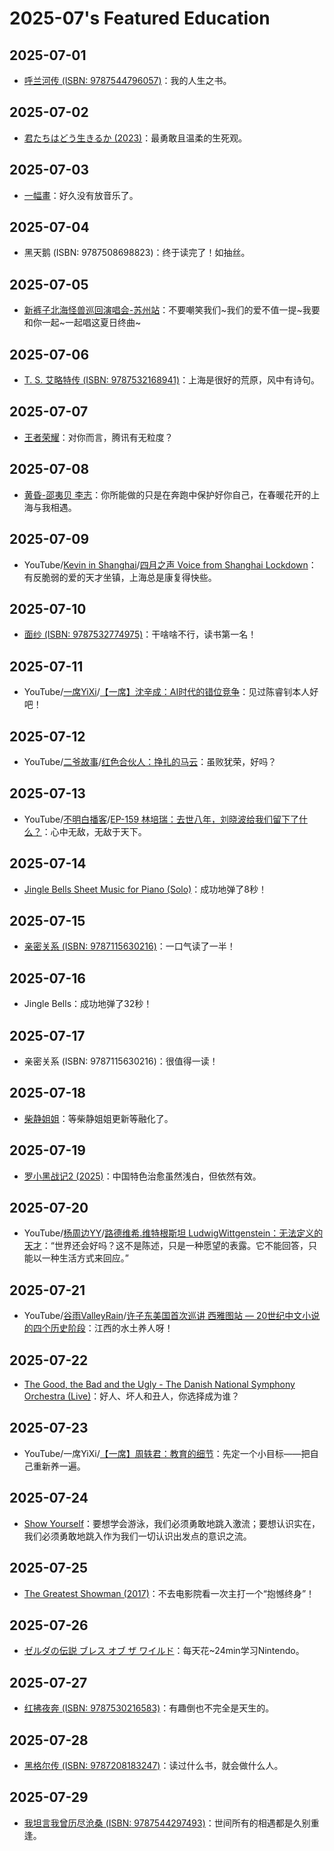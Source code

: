 # 2025-07's Featured Education

## 2025-07-01

- [呼兰河传 (ISBN: 9787544796057)](https://book.douban.com/subject/36350991/)：我的人生之书。

## 2025-07-02

- [君たちはどう生きるか (2023)](https://movie.douban.com/subject/26925611/)：最勇敢且温柔的生死观。

## 2025-07-03

- [一幅畫](https://youtu.be/NVx949129XE)：好久没有放音乐了。

## 2025-07-04

- 黑天鹅 (ISBN: 9787508698823)：终于读完了！如抽丝。

## 2025-07-05

- [新裤子北海怪兽巡回演唱会-苏州站](https://m.weibo.cn/status/5185190751115017)：不要嘲笑我们\~我们的爱不值一提\~我要和你一起\~一起唱这夏日终曲\~

## 2025-07-06

- [T. S. 艾略特传 (ISBN: 9787532168941)](https://book.douban.com/subject/30331839/)：上海是很好的荒原，风中有诗句。

## 2025-07-07

- [王者荣耀](https://pvp.qq.com/)：对你而言，腾讯有无粒度？

## 2025-07-08

- [黄昏-邵夷贝 李志](https://youtu.be/Bt2HimBjcR4)：你所能做的只是在奔跑中保护好你自己，在春暖花开的上海与我相遇。

## 2025-07-09

- YouTube/[Kevin in Shanghai](https://www.youtube.com/@KevininShanghai)/[四月之声 Voice from Shanghai Lockdown](https://youtu.be/38_thLXNHY8)：有反脆弱的爱的天才坐镇，上海总是康复得快些。

## 2025-07-10

- [面纱 (ISBN: 9787532774975)](https://book.douban.com/subject/27091030/)：干啥啥不行，读书第一名！

## 2025-07-11

- YouTube/[一席YiXi](https://www.youtube.com/@yixi2028)/[【一席】沈辛成：AI时代的错位竞争](https://youtu.be/uVjmBVJvP8s)：见过陈睿钊本人好吧！

## 2025-07-12

- YouTube/[二爷故事](https://www.youtube.com/@Tankman2020)/[红色合伙人：挣扎的马云](https://youtu.be/iyVsnPuukeg)：虽败犹荣，好吗？

## 2025-07-13

- YouTube/[不明白播客](https://www.youtube.com/@bumingbai)/[EP-159 林培瑞：去世八年，刘晓波给我们留下了什么？](https://youtu.be/MLvTi3z01vo)：心中无敌，无敌于天下。

## 2025-07-14

- [Jingle Bells Sheet Music for Piano (Solo)](https://musescore.com/caesar/jingle-bells)：成功地弹了8秒！

## 2025-07-15

- [亲密关系 (ISBN: 9787115630216)](https://book.douban.com/subject/36787449/)：一口气读了一半！

## 2025-07-16

- Jingle Bells：成功地弹了32秒！

## 2025-07-17

- 亲密关系 (ISBN: 9787115630216)：很值得一读！

## 2025-07-18

- [柴静姐姐](https://blog.sina.com.cn/s/articlelist_1219548027_0_1.html)：等柴静姐姐更新等融化了。

## 2025-07-19

- [罗小黑战记2 (2025)](https://movie.douban.com/subject/36448279/)：中国特色治愈虽然浅白，但依然有效。

## 2025-07-20

- YouTube/[杨周边YY](https://www.youtube.com/@YY0208)/[路德维希.维特根斯坦 LudwigWittgenstein：无法定义的天才](https://youtu.be/mi7k8tmHGDk)：“世界还会好吗？这不是陈述，只是一种愿望的表露。它不能回答，只能以一种生活方式来回应。”

## 2025-07-21

- YouTube/[谷雨ValleyRain](https://www.youtube.com/@ValleyRain2015)/[许子东美国首次巡讲 西雅图站 — 20世纪中文小说的四个历史阶段](https://youtu.be/8Isf-W1pMkk)：江西的水土养人呀！

## 2025-07-22

- [The Good, the Bad and the Ugly - The Danish National Symphony Orchestra (Live)](https://youtu.be/enuOArEfqGo)：好人、坏人和丑人，你选择成为谁？

## 2025-07-23

- YouTube/一席YiXi/[【一席】周轶君：教育的细节](https://youtu.be/gevH3h-5p6A)：先定一个小目标——把自己重新养一遍。

## 2025-07-24

- [Show Yourself](https://www.bilibili.com/video/BV1oh4y1Z72f/)：要想学会游泳，我们必须勇敢地跳入激流；要想认识实在，我们必须勇敢地跳入作为我们一切认识出发点的意识之流。

## 2025-07-25

- [The Greatest Showman (2017)](https://movie.douban.com/subject/3914513/)：不去电影院看一次主打一个“抱憾终身”！

## 2025-07-26

- [ゼルダの伝説 ブレス オブ ザ ワイルド](https://www.douban.com/game/26817171/)：每天花~24min学习Nintendo。

## 2025-07-27

- [红拂夜奔 (ISBN: 9787530216583)](https://book.douban.com/subject/37310812/)：有趣倒也不完全是天生的。

## 2025-07-28

- [黑格尔传 (ISBN: 9787208183247)](https://book.douban.com/subject/36423778/)：读过什么书，就会做什么人。

## 2025-07-29

- [我坦言我曾历尽沧桑 (ISBN: 9787544297493)](https://book.douban.com/subject/34914045/)：世间所有的相遇都是久别重逢。
